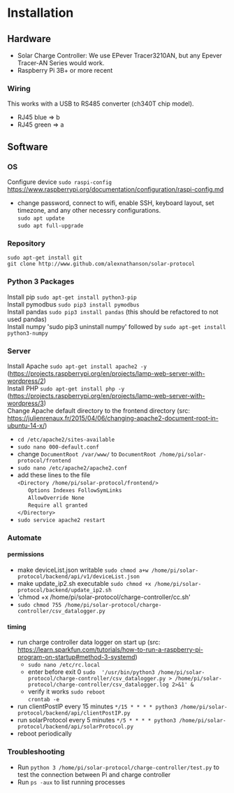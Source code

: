 

# Installation

## Hardware

* Solar Charge Controller: We use EPever Tracer3210AN, but any Epever Tracer-AN Series would work.
* Raspberry Pi 3B+ or more recent

### Wiring
This works with a USB to RS485 converter (ch340T chip model).
* RJ45 blue => b
* RJ45 green => a

## Software

### OS
Configure device `sudo raspi-config` https://www.raspberrypi.org/documentation/configuration/raspi-config.md <br>
* change password, connect to wifi, enable SSH, keyboard layout, set timezone, and any other necessry configurations.<br>
`sudo apt update`<br>
`sudo apt full-upgrade`

### Repository
`sudo apt-get install git`<br>
`git clone http://www.github.com/alexnathanson/solar-protocol`

### Python 3 Packages
Install pip `sudo apt-get install python3-pip`<br>
Install pymodbus `sudo pip3 install pymodbus`<br>
Install pandas `sudo pip3 install pandas` (this should be refactored to not used pandas)<br>
Install numpy 'sudo pip3 uninstall numpy' followed by `sudo apt-get install python3-numpy`

### Server
Install Apache `sudo apt-get install apache2 -y` (https://projects.raspberrypi.org/en/projects/lamp-web-server-with-wordpress/2)<br>
Install PHP `sudo apt-get install php -y` (https://projects.raspberrypi.org/en/projects/lamp-web-server-with-wordpress/3)<br>
Change Apache default directory to the frontend directory (src: https://julienrenaux.fr/2015/04/06/changing-apache2-document-root-in-ubuntu-14-x/)
* `cd /etc/apache2/sites-available`
* `sudo nano 000-default.conf`
* change `DocumentRoot /var/www/` to `DocumentRoot /home/pi/solar-protocol/frontend`
* `sudo nano /etc/apache2/apache2.conf`
* add these lines to the file<br>
`<Directory /home/pi/solar-protocol/frontend/>`<br>
&nbsp;&nbsp;&nbsp;&nbsp;&nbsp;&nbsp;`Options Indexes FollowSymLinks`<br>
&nbsp;&nbsp;&nbsp;&nbsp;&nbsp;&nbsp;`AllowOverride None`<br>
&nbsp;&nbsp;&nbsp;&nbsp;&nbsp;&nbsp;`Require all granted`<br>
`</Directory>`
* `sudo service apache2 restart`

### Automate

#### permissions
* make deviceList.json writable `sudo chmod a+w /home/pi/solar-protocol/backend/api/v1/deviceList.json`
* make update_ip2.sh executable `sudo chmod +x /home/pi/solar-protocol/backend/update_ip2.sh`
* 'chmod +x /home/pi/solar-protocol/charge-controller/cc.sh'
* `sudo chmod 755 /home/pi/solar-protocol/charge-controller/csv_datalogger.py`
#### timing
* run charge controller data logger on start up (src: https://learn.sparkfun.com/tutorials/how-to-run-a-raspberry-pi-program-on-startup#method-3-systemd)
	* `sudo nano /etc/rc.local`
	* enter before exit 0 `sudo  '/usr/bin/python3 /home/pi/solar-protocol/charge-controller/csv_datalogger.py > /home/pi/solar-protocol/charge-controller/csv_datalogger.log 2>&1' &`
	* verify it works `sudo reboot`<br>
`crontab -e`
* run clientPostIP every 15 minutes `*/15 * * * * python3 /home/pi/solar-protocol/backend/api/clientPostIP.py`
* run solarProtocol every 5 minutes `*/5 * * * * python3 /home/pi/solar-protocol/backend/api/solarProtocol.py`
* reboot periodically

### Troubleshooting
* Run `python 3 /home/pi/solar-protocol/charge-controller/test.py` to test the connection between Pi and charge controller
* Run `ps -aux` to list running processes